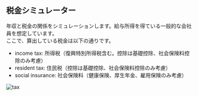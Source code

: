 ## 税金シミュレーター
年収と税金の関係をシミュレーションします。給与所得を得ている一般的な会社員を想定しています。  
ここで、算出している税金は以下の通りです。
* income tax: 所得税（復興特別所得税含む。控除は基礎控除、社会保険料控除のみ考慮）
* resident tax: 住民税（控除は基礎控除、社会保険料控除のみ考慮）
* social insurance: 社会保険料（健康保険、厚生年金、雇用保険のみ考慮）

![tax](https://user-images.githubusercontent.com/9291685/77245280-bce4e880-6c60-11ea-8513-8a386e1bb9eb.png)
